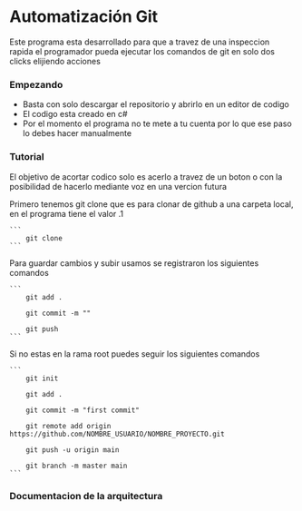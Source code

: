 # Automatización Git


Este programa esta desarrollado para que a travez de una inspeccion rapida el programador pueda ejecutar los comandos de git en solo dos clicks elijiendo acciones


### Empezando
  
  - Basta con solo descargar el repositorio y abrirlo en un editor de codigo
  - El codigo esta creado en c#
  - Por el momento el programa no te mete a tu cuenta por lo que ese paso lo debes hacer manualmente


### Tutorial

El objetivo de acortar codico solo es acerlo a travez de un boton o con la posibilidad de hacerlo mediante voz en una vercion futura


  Primero tenemos git clone que es para clonar de github a una carpeta local, en el programa tiene el valor .1


    ```
        git clone
    ```

  Para guardar cambios y subir usamos se registraron los siguientes comandos


    ```
        git add .

        git commit -m ""

        git push
    ```

  Si no estas en la rama root puedes seguir los siguientes comandos  
  
    ```
        git init

        git add .

        git commit -m "first commit"

        git remote add origin https://github.com/NOMBRE_USUARIO/NOMBRE_PROYECTO.git

        git push -u origin main

        git branch -m master main
    ```
  

### Documentacion de la arquitectura
